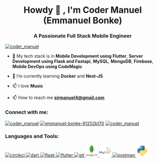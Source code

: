 <h1 align="center">Howdy 👋 , I'm Coder Manuel (Emmanuel Bonke)</h1>
<h3 align="center">A Passionate Full Stack Mobile Engineer</h3>

<p align="left"> <a href="https://twitter.com/coder_manuel" target="blank"><img src="https://img.shields.io/twitter/follow/coder_manuel?logo=twitter&style=for-the-badge" alt="coder_manuel" /></a> </p>


- 🌱 My tech stack is in **Mobile Development using Flutter**, **Server Development using Flask and Fastapi**, **MySQL**, **MongoDB**, **Firebase**, **Mobile DevOps using CodeMagic** 

- 🌱 I’m currently learning **Docker** and **Nest-JS** 

- 📫 I love **Music**

- 📫 How to reach me **sirmanuel4@gmail.com** 


<h3 align="left">Connect with me:</h3>   
<p align="left">
<a href="https://twitter.com/coder_manuel" target="blank"><img align="center" src="https://raw.githubusercontent.com/rahuldkjain/github-profile-readme-generator/master/src/images/icons/Social/twitter.svg" alt="coder_manuel" height="30" width="40" /></a>
<a href="https://linkedin.com/in/emmanuel-bonke-91252b170" target="blank"><img align="center" src="https://raw.githubusercontent.com/rahuldkjain/github-profile-readme-generator/master/src/images/icons/Social/linked-in-alt.svg" alt="emmanuel-bonke-91252b170" height="30" width="40" /></a>
<a href="https://instagram.com/coder_manuel" target="blank"><img align="center" src="https://raw.githubusercontent.com/rahuldkjain/github-profile-readme-generator/master/src/images/icons/Social/instagram.svg" alt="coder_manuel" height="30" width="40" /></a>
</p>

<h3 align="left">Languages and Tools:</h3>
<p align="left"> <a href="https://circleci.com" target="_blank" rel="noreferrer"> <img src="https://www.vectorlogo.zone/logos/circleci/circleci-icon.svg" alt="circleci" width="40" height="40"/> </a> <a href="https://dart.dev" target="_blank" rel="noreferrer"> <img src="https://www.vectorlogo.zone/logos/dartlang/dartlang-icon.svg" alt="dart" width="40" height="40"/> </a> <a href="https://flask.palletsprojects.com/" target="_blank" rel="noreferrer"> <img src="https://www.vectorlogo.zone/logos/pocoo_flask/pocoo_flask-icon.svg" alt="flask" width="40" height="40"/> </a> <a href="https://flutter.dev" target="_blank" rel="noreferrer"> <img src="https://www.vectorlogo.zone/logos/flutterio/flutterio-icon.svg" alt="flutter" width="40" height="40"/> </a> <a href="https://git-scm.com/" target="_blank" rel="noreferrer"> <img src="https://www.vectorlogo.zone/logos/git-scm/git-scm-icon.svg" alt="git" width="40" height="40"/> </a> <a href="https://www.mongodb.com/" target="_blank" rel="noreferrer"> <img src="https://raw.githubusercontent.com/devicons/devicon/master/icons/mongodb/mongodb-original-wordmark.svg" alt="mongodb" width="40" height="40"/> </a> <a href="https://www.mysql.com/" target="_blank" rel="noreferrer"> <img src="https://raw.githubusercontent.com/devicons/devicon/master/icons/mysql/mysql-original-wordmark.svg" alt="mysql" width="40" height="40"/> </a> <a href="https://postman.com" target="_blank" rel="noreferrer"> <img src="https://www.vectorlogo.zone/logos/getpostman/getpostman-icon.svg" alt="postman" width="40" height="40"/> </a> <a href="https://www.python.org" target="_blank" rel="noreferrer"> <img src="https://raw.githubusercontent.com/devicons/devicon/master/icons/python/python-original.svg" alt="python" width="40" height="40"/> </a> </p>
